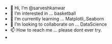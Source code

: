 - 👋 Hi, I’m @sarveshkanwar 
- 👀 I’m interested in ... basketball
- 🌱 I’m currently learning ... Matplotli,.Seaborn
- 💞️ I’m looking to collaborate on ... DataScience
- 📫 How to reach me ... please dont ever try.
- 

<!---
sarveshkanwar/sarveshkanwar is a ✨ special ✨ repository because its `README.md` (this file) appears on your GitHub profile.
You can click the Preview link to take a look at your changes.
--->
